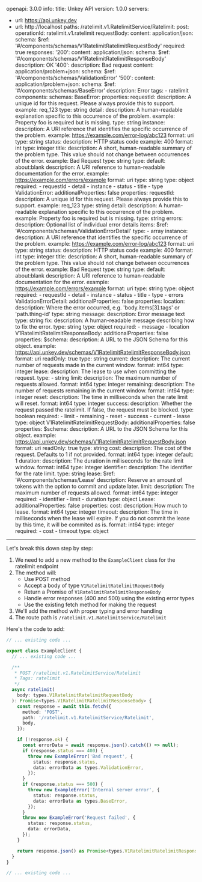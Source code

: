 openapi: 3.0.0
info:
  title: Unkey API
  version: 1.0.0
servers:
  - url: https://api.unkey.dev
  - url: http://localhost
paths:
  /ratelimit.v1.RatelimitService/Ratelimit:
    post:
      operationId: ratelimit.v1.ratelimit
      requestBody:
        content:
          application/json:
            schema:
              $ref: '#/components/schemas/V1RatelimitRatelimitRequestBody'
        required: true
      responses:
        '200':
          content:
            application/json:
              schema:
                $ref: '#/components/schemas/V1RatelimitRatelimitResponseBody'
          description: OK
        '400':
          description: Bad request
          content:
            application/problem+json:
              schema:
                $ref: '#/components/schemas/ValidationError'
        '500':
          content:
            application/problem+json:
              schema:
                $ref: '#/components/schemas/BaseError'
          description: Error
      tags:
        - ratelimit
components:
  schemas:
    BaseError:
      properties:
        requestId:
          description: A unique id for this request. Please always provide this to support.
          example: req_123
          type: string
        detail:
          description: A human-readable explanation specific to this occurrence of the problem.
          example: Property foo is required but is missing.
          type: string
        instance:
          description: A URI reference that identifies the specific occurrence of the problem.
          example: https://example.com/error-log/abc123
          format: uri
          type: string
        status:
          description: HTTP status code
          example: 400
          format: int
          type: integer
        title:
          description: A short, human-readable summary of the problem type. This value should not change between occurrences of the error.
          example: Bad Request
          type: string
        type:
          default: about:blank
          description: A URI reference to human-readable documentation for the error.
          example: https://example.com/errors/example
          format: uri
          type: string
      type: object
      required:
        - requestId
        - detail
        - instance
        - status
        - title
        - type
    ValidationError:
      additionalProperties: false
      properties:
        requestId:
          description: A unique id for this request. Please always provide this to support.
          example: req_123
          type: string
        detail:
          description: A human-readable explanation specific to this occurrence of the problem.
          example: Property foo is required but is missing.
          type: string
        errors:
          description: Optional list of individual error details
          items:
            $ref: '#/components/schemas/ValidationErrorDetail'
          type:
            - array
        instance:
          description: A URI reference that identifies the specific occurrence of the problem.
          example: https://example.com/error-log/abc123
          format: uri
          type: string
        status:
          description: HTTP status code
          example: 400
          format: int
          type: integer
        title:
          description: A short, human-readable summary of the problem type. This value should not change between occurrences of the error.
          example: Bad Request
          type: string
        type:
          default: about:blank
          description: A URI reference to human-readable documentation for the error.
          example: https://example.com/errors/example
          format: uri
          type: string
      type: object
      required:
        - requestId
        - detail
        - instance
        - status
        - title
        - type
        - errors
    ValidationErrorDetail:
      additionalProperties: false
      properties:
        location:
          description: Where the error occurred, e.g. 'body.items[3].tags' or 'path.thing-id'
          type: string
        message:
          description: Error message text
          type: string
        fix:
          description: A human-readable message describing how to fix the error.
          type: string
      type: object
      required:
        - message
        - location
    V1RatelimitRatelimitResponseBody:
      additionalProperties: false
      properties:
        $schema:
          description: A URL to the JSON Schema for this object.
          example: https://api.unkey.dev/schemas/V1RatelimitRatelimitResponseBody.json
          format: uri
          readOnly: true
          type: string
        current:
          description: The current number of requests made in the current window.
          format: int64
          type: integer
        lease:
          description: The lease to use when committing the request.
          type:
            - string
        limit:
          description: The maximum number of requests allowed.
          format: int64
          type: integer
        remaining:
          description: The number of requests remaining in the current window.
          format: int64
          type: integer
        reset:
          description: The time in milliseconds when the rate limit will reset.
          format: int64
          type: integer
        success:
          description: Whether the request passed the ratelimit. If false, the request must be blocked.
          type: boolean
      required:
        - limit
        - remaining
        - reset
        - success
        - current
        - lease
      type: object
    V1RatelimitRatelimitRequestBody:
      additionalProperties: false
      properties:
        $schema:
          description: A URL to the JSON Schema for this object.
          example: https://api.unkey.dev/schemas/V1RatelimitRatelimitRequestBody.json
          format: uri
          readOnly: true
          type: string
        cost:
          description: The cost of the request. Defaults to 1 if not provided.
          format: int64
          type: integer
          default: 1
        duration:
          description: The duration in milliseconds for the rate limit window.
          format: int64
          type: integer
        identifier:
          description: The identifier for the rate limit.
          type: string
        lease:
          $ref: '#/components/schemas/Lease'
          description: Reserve an amount of tokens with the option to commit and update later.
        limit:
          description: The maximum number of requests allowed.
          format: int64
          type: integer
      required:
        - identifier
        - limit
        - duration
      type: object
    Lease:
      additionalProperties: false
      properties:
        cost:
          description: How much to lease.
          format: int64
          type: integer
        timeout:
          description: The time in milliseconds when the lease will expire. If you do not commit the lease by this time, it will be commited as is.
          format: int64
          type: integer
      required:
        - cost
        - timeout
      type: object

---
Let's break this down step by step:

1. We need to add a new method to the `ExampleClient` class for the ratelimit endpoint
2. The method will:
   - Use POST method
   - Accept a body of type `V1RatelimitRatelimitRequestBody`
   - Return a Promise of `V1RatelimitRatelimitResponseBody`
   - Handle error responses (400 and 500) using the existing error types
   - Use the existing fetch method for making the request
3. We'll add the method with proper typing and error handling
4. The route path is `/ratelimit.v1.RatelimitService/Ratelimit`

Here's the code to add:

```typescript:client.ts
// ... existing code ...

export class ExampleClient {
  // ... existing code ...

  /**
   * POST /ratelimit.v1.RatelimitService/Ratelimit
   * Tags: ratelimit
   */
  async ratelimit(
    body: types.V1RatelimitRatelimitRequestBody
  ): Promise<types.V1RatelimitRatelimitResponseBody> {
    const response = await this.fetch({
      method: 'POST',
      path: '/ratelimit.v1.RatelimitService/Ratelimit',
      body,
    });

    if (!response.ok) {
      const errorData = await response.json().catch(() => null);
      if (response.status === 400) {
        throw new ExampleError('Bad request', {
          status: response.status,
          data: errorData as types.ValidationError,
        });
      }
      if (response.status === 500) {
        throw new ExampleError('Internal server error', {
          status: response.status,
          data: errorData as types.BaseError,
        });
      }
      throw new ExampleError('Request failed', {
        status: response.status,
        data: errorData,
      });
    }

    return response.json() as Promise<types.V1RatelimitRatelimitResponseBody>;
  }
}

// ... existing code ...
```